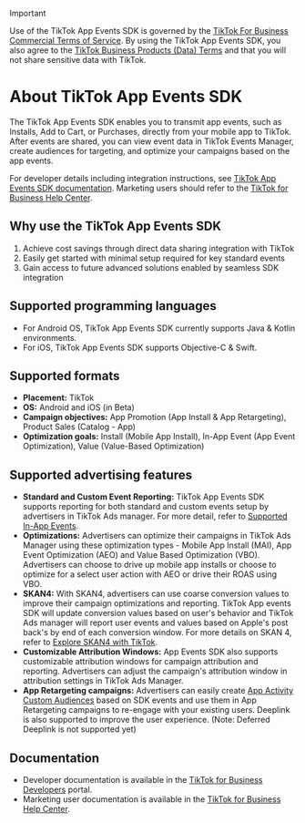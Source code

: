 > [!IMPORTANT]
> Use of the TikTok App Events SDK is governed by the [TikTok For Business Commercial Terms of Service](https://ads.tiktok.com/i18n/official/policy/commercial-terms-of-service). By using the TikTok App Events SDK, you also agree to the [TikTok Business Products (Data) Terms](https://ads.tiktok.com/i18n/official/policy/business-products-terms) and that you will not share sensitive data with TikTok.

# About TikTok App Events SDK
The TikTok App Events SDK enables you to transmit app events, such as Installs, Add to Cart, or Purchases, directly from your mobile app to TikTok. After events are shared, you can view event data in TikTok Events Manager, create audiences for targeting, and optimize your campaigns based on the app events.

For developer details including integration instructions, see [TikTok App Events SDK documentation](https://business-api.tiktok.com/portal/docs?id=1739584951798785). Marketing users should refer to the [TikTok for Business Help Center](https://ads.tiktok.com/help/article/how-to-integrate-tiktok-app-events-sdk).

## Why use the TikTok App Events SDK
1. Achieve cost savings through direct data sharing integration with TikTok
2. Easily get started with minimal setup required for key standard events
3. Gain access to future advanced solutions enabled by seamless SDK integration

## Supported programming languages
- For Android OS, TikTok App Events SDK currently supports Java & Kotlin environments.
- For iOS, TikTok App Events SDK supports Objective-C & Swift.

## Supported formats
- **Placement:** TikTok
- **OS:** Android and iOS (in Beta)
- **Campaign objectives:** App Promotion (App Install & App Retargeting), Product Sales (Catalog - App)
- **Optimization goals:** Install (Mobile App Install), In-App Event (App Event Optimization), Value (Value-Based Optimization)

## Supported advertising features
- **Standard and Custom Event Reporting:** TikTok App Events SDK supports reporting for both standard and custom events setup by advertisers in TikTok Ads manager. For more detail, refer to [Supported In-App Events](https://ads.tiktok.com/help/article/all-supported-in-app-events).
- **Optimizations:** Advertisers can optimize their campaigns in TikTok Ads Manager using these optimization types - Mobile App Install (MAI), App Event Optimization (AEO) and Value Based Optimization (VBO). Advertisers can choose to drive up mobile app installs or choose to optimize for a select user action with AEO or drive their ROAS using VBO.
- **SKAN4:** With SKAN4, advertisers can use coarse conversion values to improve their campaign optimizations and reporting. TikTok App events SDK will update conversion values based on user's behavior and TikTok Ads manager will report user events and values based on Apple's post back's by end of each conversion window. For more details on SKAN 4, refer to [Explore SKAN4 with TikTok](https://www.tiktok.com/business/en-US/blog/skan-4-ios-tiktok-ads).
- **Customizable Attribution Windows:** App Events SDK also supports customizable attribution windows for campaign attribution and reporting. Advertisers can adjust the campaign's attribution window in attribution settings in TikTok Ads Manager.
- **App Retargeting campaigns:** Advertisers can easily create [App Activity Custom Audiences](https://ads.tiktok.com/help/article/app-activity) based on SDK events and use them in App Retargeting campaigns to re-engage with your existing users. Deeplink is also supported to improve the user experience. (Note: Deferred Deeplink is not supported yet)

## Documentation
- Developer documentation is available in the [TikTok for Business Developers](https://business-api.tiktok.com/portal/docs?id=1739584951798785) portal.
- Marketing user documentation is available in the [TikTok for Business Help Center](https://ads.tiktok.com/help/article/how-to-integrate-tiktok-app-events-sdk). 